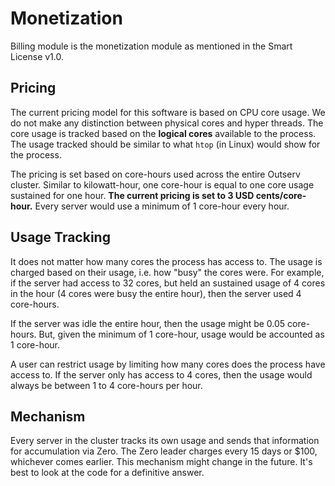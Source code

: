 # Monetization

Billing module is the monetization module as mentioned in the Smart License
v1.0.

## Pricing

The current pricing model for this software is based on CPU core usage.
We do not make any distinction between physical cores and hyper threads. The
core usage is tracked based on the **logical cores** available to the process. The
usage tracked should be similar to what `htop` (in Linux) would show for the
process.

The pricing is set based on core-hours used across the entire Outserv cluster.
Similar to kilowatt-hour, one core-hour is equal to one core usage sustained for
one hour. **The current pricing is set to 3 USD cents/core-hour.** Every server
would use a minimum of 1 core-hour every hour.

## Usage Tracking

It does not matter how many cores the process has access to. The usage is
charged based on their usage, i.e. how "busy" the cores were. For example, if
the server had access to 32 cores, but held an sustained usage of 4 cores in the
hour (4 cores were busy the entire hour), then the server used 4 core-hours.

If the server was idle the entire hour, then the usage might be 0.05 core-hours.
But, given the minimum of 1 core-hour, usage would be accounted as 1 core-hour.

A user can restrict usage by limiting how many cores does the process have
access to. If the server only has access to 4 cores, then the usage would always
be between 1 to 4 core-hours per hour.

## Mechanism

Every server in the cluster tracks its own usage and sends that information for
accumulation via Zero. The Zero leader charges every 15 days or $100, whichever
comes earlier. This mechanism might change in the future. It's best to look at
the code for a definitive answer.
